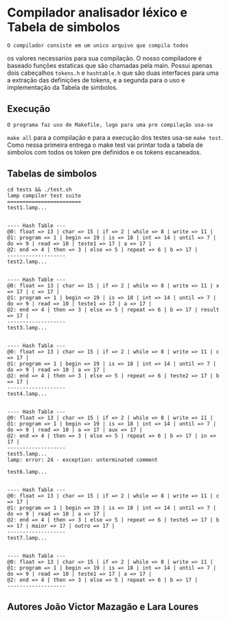 # Compilador analisador léxico e Tabela de simbolos
    O compilador consiste em um unico arquivo que compila todos 
os valores necessarios para sua compilação. 
    O nosso compiladore é baseado funções estaticas que são chamadas
pela main. 
    Possui apenas dois cabeçalhos `tokens.h` e `hashtable.h` que são
duas interfaces para uma a extração das definições de tokens, e a segunda
para o uso e implementação da Tabela de simbolos. 

## Execução
    O programa faz uso de Makefile, logo para uma pre compilação usa-se 
`make all` para a compilação e para a execução dos testes usa-se `make test`.
Como nessa primeira entrega o make test vai printar toda a tabela de simbolos 
com todos os token pre definidos e os tokens escaneados. 

## Tabelas de simbolos
```
cd tests && ./test.sh
lamp compiler test suite
========================
test1.lamp... 


---- Hash Table ---
@0: float => 13 | char => 15 | if => 2 | while => 8 | write => 11 | 
@1: program => 1 | begin => 19 | is => 18 | int => 14 | until => 7 | do => 9 | read => 10 | teste1 => 17 | a => 17 | 
@2: end => 4 | then => 3 | else => 5 | repeat => 6 | b => 17 | 
-------------------
test2.lamp... 


---- Hash Table ---
@0: float => 13 | char => 15 | if => 2 | while => 8 | write => 11 | x => 17 | c => 17 | 
@1: program => 1 | begin => 19 | is => 18 | int => 14 | until => 7 | do => 9 | read => 10 | teste1 => 17 | a => 17 | 
@2: end => 4 | then => 3 | else => 5 | repeat => 6 | b => 17 | result => 17 | 
-------------------
test3.lamp... 


---- Hash Table ---
@0: float => 13 | char => 15 | if => 2 | while => 8 | write => 11 | c => 17 | 
@1: program => 1 | begin => 19 | is => 18 | int => 14 | until => 7 | do => 9 | read => 10 | a => 17 | 
@2: end => 4 | then => 3 | else => 5 | repeat => 6 | teste2 => 17 | b => 17 | 
-------------------
test4.lamp... 


---- Hash Table ---
@0: float => 13 | char => 15 | if => 2 | while => 8 | write => 11 | 
@1: program => 1 | begin => 19 | is => 18 | int => 14 | until => 7 | do => 9 | read => 10 | a => 17 | aux => 17 | 
@2: end => 4 | then => 3 | else => 5 | repeat => 6 | b => 17 | in => 17 | 
-------------------
test5.lamp... 
lamp: error: 24 - exception: unterminated comment

test6.lamp... 


---- Hash Table ---
@0: float => 13 | char => 15 | if => 2 | while => 8 | write => 11 | c => 17 | 
@1: program => 1 | begin => 19 | is => 18 | int => 14 | until => 7 | do => 9 | read => 10 | a => 17 | 
@2: end => 4 | then => 3 | else => 5 | repeat => 6 | teste5 => 17 | b => 17 | maior => 17 | outro => 17 | 
-------------------
test7.lamp... 


---- Hash Table ---
@0: float => 13 | char => 15 | if => 2 | while => 8 | write => 11 | 
@1: program => 1 | begin => 19 | is => 18 | int => 14 | until => 7 | do => 9 | read => 10 | teste1 => 17 | a => 17 | 
@2: end => 4 | then => 3 | else => 5 | repeat => 6 | b => 17 | 
-------------------
```

## Autores João Victor Mazagão e Lara Loures
